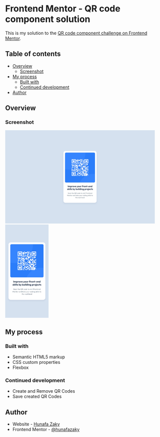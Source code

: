 # Frontend Mentor - QR code component solution

This is my solution to the [QR code component challenge on Frontend Mentor](https://www.frontendmentor.io/challenges/qr-code-component-iux_sIO_H).

## Table of contents
- [Overview](#overview)
  - [Screenshot](#screenshot)
- [My process](#my-process)
  - [Built with](#built-with)
  - [Continued development](#continued-development)
- [Author](#author)

## Overview
### Screenshot
<img src="./assets/images/overview-desktop.jpeg" height="300" alt="Desktop preview"> <img src="./assets/images/overview-mobile.jpeg" height="300" alt="Mobile preview">

## My process
### Built with
- Semantic HTML5 markup
- CSS custom properties
- Flexbox
### Continued development
- Create and Remove QR Codes
- Save created QR Codes

## Author
- Website - [Hunafa Zaky](https://hunafazaky.github.io/)
- Frontend Mentor - [@hunafazaky](https://www.frontendmentor.io/profile/hunafazaky)